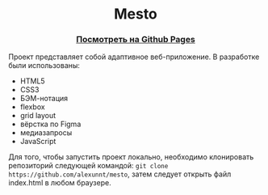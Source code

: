 <h1 align="center">Mesto</h1>
<h3 align="center"><a href="https://alexunnt.github.io/mesto/">Посмотреть на Github Pages</a></h3>
Проект представляет собой адаптивное веб-приложение. 
В разработке были использованы:
<ul>
  <li>HTML5</li>
  <li>CSS3</li>
  <li>БЭМ-нотация</li>
  <li>flexbox</li>
  <li>grid layout</li>
  <li>вёрстка по Figma</li>
  <li>медиазапросы</li>
  <li>JavaScript</li>
</ul>

Для того, чтобы запустить проект локально, необходимо клонировать репозиторий следующей командой: ```git clone https://github.com/alexunnt/mesto```, затем следует открыть файл index.html в любом браузере.
